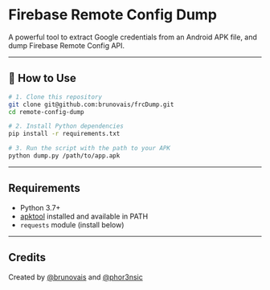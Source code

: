 # Firebase Remote Config Dump

A powerful tool to extract Google credentials from an Android APK file, and dump Firebase Remote Config API.  

---

## 🚀 How to Use

```bash
# 1. Clone this repository
git clone git@github.com:brunovais/frcDump.git
cd remote-config-dump

# 2. Install Python dependencies
pip install -r requirements.txt

# 3. Run the script with the path to your APK
python dump.py /path/to/app.apk

```

---

## Requirements

- Python 3.7+
- [apktool](https://ibotpeaches.github.io/Apktool/) installed and available in PATH
- `requests` module (install below)

---

## Credits

Created by [@brunovais](https://github.com/brunovais) and [@phor3nsic](https://github.com/phor3nsic)
